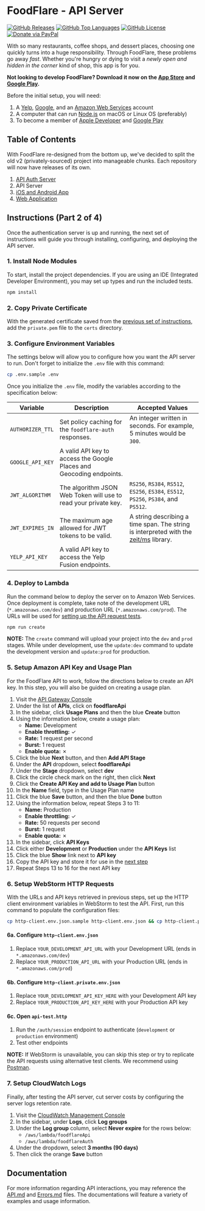 FoodFlare - API Server
=======================

[![GitHub Releases](https://img.shields.io/github/v/release/cbnventures/foodflare-api?style=flat-square&color=blue&sort=semver)](https://github.com/cbnventures/foodflare-api/releases)
[![GitHub Top Languages](https://img.shields.io/github/languages/top/cbnventures/foodflare-api?style=flat-square&color=success)](https://github.com/cbnventures/foodflare-api)
[![GitHub License](https://img.shields.io/github/license/cbnventures/foodflare-api?style=flat-square&color=yellow)](https://github.com/cbnventures/foodflare-api/blob/master/LICENSE)
[![Donate via PayPal](https://img.shields.io/badge/donate-paypal-blue?style=flat-square&color=orange)](https://cbnventures.io/paypal)

With so many restaurants, coffee shops, and dessert places, choosing one quickly turns into a huge responsibility. Through FoodFlare, these problems go away _fast_. Whether you're hungry or dying to visit a _newly open and hidden in the corner_ kind of shop, this app is for you.

__Not looking to develop FoodFlare? Download it now on the [App Store](https://itunes.apple.com/us/app/foodflare/id1398042619?ls=1&mt=8) and [Google Play](https://play.google.com/store/apps/details?id=io.cbnventures.foodflare).__

Before the initial setup, you will need:
1. A [Yelp](https://www.yelp.com/developers), [Google](https://cloud.google.com), and an [Amazon Web Services](https://aws.amazon.com) account
2. A computer that can run [Node.js](https://nodejs.org) on macOS or Linux OS (preferably)
3. To become a member of [Apple Developer](https://developer.apple.com/programs/) and [Google Play](https://play.google.com/apps/publish/)

## Table of Contents
With FoodFlare re-designed from the bottom up, we've decided to split the old v2 (privately-sourced) project into manageable chunks. Each repository will now have releases of its own.

1. [API Auth Server](https://github.com/cbnventures/foodflare-auth)
2. API Server
3. [iOS and Android App](https://github.com/cbnventures/foodflare-app)
4. [Web Application](https://github.com/cbnventures/foodflare-web)

## Instructions (Part 2 of 4)
Once the authentication server is up and running, the next set of instructions will guide you through installing, configuring, and deploying the API server.

### 1. Install Node Modules
To start, install the project dependencies. If you are using an IDE (Integrated Developer Environment), you may set up types and run the included tests.

```sh
npm install
```

### 2. Copy Private Certificate
With the generated certificate saved from the [previous set of instructions](https://github.com/cbnventures/foodflare-auth#instructions-part-1-of-4), add the `private.pem` file to the `certs` directory.

### 3. Configure Environment Variables
The settings below will allow you to configure how you want the API server to run. Don't forget to initialize the `.env` file with this command:

```sh
cp .env.sample .env
```

Once you initialize the `.env` file, modify the variables according to the specification below:

| __Variable__     | __Description__                                                      | __Accepted Values__                                                                                                |
|------------------|----------------------------------------------------------------------|--------------------------------------------------------------------------------------------------------------------|
| `AUTHORIZER_TTL` | Set policy caching for the `foodflare-auth` responses.               | An integer written in seconds. For example, 5 minutes would be `300`.                                              |
| `GOOGLE_API_KEY` | A valid API key to access the Google Places and Geocoding endpoints. |                                                                                                                    |
| `JWT_ALGORITHM`  | The algorithm JSON Web Token will use to read your private key.      | `RS256`, `RS384`, `RS512`, `ES256`, `ES384`, `ES512`, `PS256`, `PS384`, and `PS512`.                               |
| `JWT_EXPIRES_IN` | The maximum age allowed for JWT tokens to be valid.                  | A string describing a time span. The string is interpreted with the [zeit/ms](https://github.com/zeit/ms) library. |
| `YELP_API_KEY`   | A valid API key to access the Yelp Fusion endpoints.                 |                                                                                                                    |

### 4. Deploy to Lambda
Run the command below to deploy the server on to Amazon Web Services. Once deployment is complete, take note of the development URL (`*.amazonaws.com/dev`) and production URL (`*.amazonaws.com/prod`). The URLs will be used for [setting up the API request tests](https://github.com/cbnventures/foodflare-api#6-setup-webstorm-http-requests).

```sh
npm run create
```

__NOTE:__ The `create` command will upload your project into the `dev` and `prod` stages. While under development, use the `update:dev` command to update the development version and `update:prod` for production.

### 5. Setup Amazon API Key and Usage Plan
For the FoodFlare API to work, follow the directions below to create an API key. In this step, you will also be guided on creating a usage plan.

1. Visit the [API Gateway Console](https://console.aws.amazon.com/apigateway)
2. Under the list of __APIs__, click on __foodflareApi__
3. In the sidebar, click __Usage Plans__ and then the blue __Create__ button
4. Using the information below, create a usage plan:
    - __Name:__ Development
    - __Enable throttling:__ ✓
    - __Rate:__ 1 request per second
    - __Burst:__ 1 request
    - __Enable quota:__ ✗
5. Click the blue __Next__ button, and then __Add API Stage__
6. Under the __API__ dropdown, select __foodflareApi__
7. Under the __Stage__ dropdown, select __dev__
8. Click the circle check mark on the right, then click __Next__
9. Click the __Create API Key and add to Usage Plan__ button
10. In the __Name__ field, type in the Usage Plan name
11. Click the blue __Save__ button, and then the blue __Done__ button
12. Using the information below, repeat Steps 3 to 11:
    - __Name:__ Production
    - __Enable throttling:__ ✓
    - __Rate:__ 50 requests per second
    - __Burst:__ 1 request
    - __Enable quota:__ ✗
13. In the sidebar, click __API Keys__
14. Click either __Development__ or __Production__ under the __API Keys__ list
15. Click the blue __Show__ link next to __API key__
16. Copy the API key and store it for use in the [next step](https://github.com/cbnventures/foodflare-api#6-setup-webstorm-http-requests)
17. Repeat Steps 13 to 16 for the next API key

### 6. Setup WebStorm HTTP Requests
With the URLs and API keys retrieved in previous steps, set up the HTTP client environment variables in WebStorm to test the API. First, run this command to populate the configuration files:

```sh
cp http-client.env.json.sample http-client.env.json && cp http-client.private.env.json.sample http-client.private.env.json
```

#### 6a. Configure `http-client.env.json`
1. Replace `YOUR_DEVELOPMENT_API_URL` with your Development URL (ends in `*.amazonaws.com/dev`)
2. Replace `YOUR_PRODUCTION_API_URL` with your Production URL (ends in `*.amazonaws.com/prod`)

#### 6b. Configure `http-client.private.env.json`
1. Replace `YOUR_DEVELOPMENT_API_KEY_HERE` with your Development API key
2. Replace `YOUR_PRODUCTION_API_KEY_HERE` with your Production API key

#### 6c. Open `api-test.http`
1. Run the `/auth/session` endpoint to authenticate (`development` or `production` environment)
2. Test other endpoints

__NOTE:__ If WebStorm is unavailable, you can skip this step or try to replicate the API requests using alternative test clients. We recommend using [Postman](https://www.postman.com).

### 7. Setup CloudWatch Logs
Finally, after testing the API server, cut server costs by configuring the server logs retention rate.

1. Visit the [CloudWatch Management Console](https://console.aws.amazon.com/cloudwatch)
2. In the sidebar, under __Logs__, click __Log groups__
3. Under the __Log group__ column, select __Never expire__ for the rows below:
    - `/aws/lambda/foodflareApi`
    - `/aws/lambda/foodflareAuth`
4. Under the dropdown, select __3 months (90 days)__
5. Then click the orange __Save__ button

## Documentation
For more information regarding API interactions, you may reference the [API.md](https://github.com/cbnventures/foodflare-api/blob/master/docs/API.md) and [Errors.md](https://github.com/cbnventures/foodflare-api/blob/master/docs/Errors.md) files. The documentations will feature a variety of examples and usage information.
